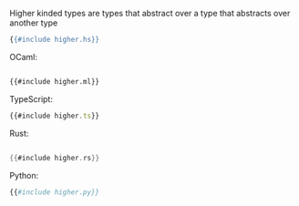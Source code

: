 Higher kinded types are types that abstract over a type that abstracts over another type

```haskell
{{#include higher.hs}}
```

OCaml:

```ocaml

{{#include higher.ml}}
```

TypeScript:

```ts
{{#include higher.ts}}
```

Rust:

```rs

{{#include higher.rs}}
```

Python:

```py
{{#include higher.py}}
```
